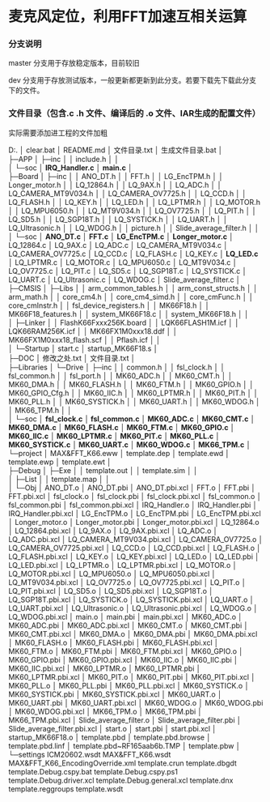 # 麦克风定位，利用FFT加速互相关运算

### 分支说明

master 分支用于存放稳定版本，目前较旧

dev 分支用于存放测试版本，一般更新都更新到此分支。若要下载先下载此分支下的文件。

### 文件目录（包含.c .h 文件、编译后的 .o 文件、IAR生成的配置文件）

实际需要添加进工程的文件加粗

D:.
│  clear.bat
│  README.md
│  文件目录.txt
│  生成文件目录.bat
│  
├─APP
│  ├─inc
│  │      include.h
│  │      
│  └─soc
│          **IRQ_Handler.c**
│          **main.c**
│          
├─Board
│  ├─inc
│  │      ANO_DT.h
│  │      FFT.h
│  │      LG_EncTPM.h
│  │      Longer_motor.h
│  │      LQ_12864.h
│  │      LQ_9AX.h
│  │      LQ_ADC.h
│  │      LQ_CAMERA_MT9V034.h
│  │      LQ_CAMERA_OV7725.h
│  │      LQ_CCD.h
│  │      LQ_FLASH.h
│  │      LQ_KEY.h
│  │      LQ_LED.h
│  │      LQ_LPTMR.h
│  │      LQ_MOTOR.h
│  │      LQ_MPU6050.h
│  │      LQ_MT9V034.h
│  │      LQ_OV7725.h
│  │      LQ_PIT.h
│  │      LQ_SD5.h
│  │      LQ_SGP18T.h
│  │      LQ_SYSTICK.h
│  │      LQ_UART.h
│  │      LQ_Ultrasonic.h
│  │      LQ_WDOG.h
│  │      picture.h
│  │      Slide_average_filter.h
│  │      
│  └─soc
│          **ANO_DT.c**
│          **FFT.c**
│          **LG_EncTPM.c**
│          **Longer_motor.c**
│          LQ_12864.c
│          LQ_9AX.c
│          LQ_ADC.c
│          LQ_CAMERA_MT9V034.c
│          LQ_CAMERA_OV7725.c
│          LQ_CCD.c
│          LQ_FLASH.c
│          LQ_KEY.c
│          **LQ_LED.c**
│          LQ_LPTMR.c
│          LQ_MOTOR.c
│          LQ_MPU6050.c
│          LQ_MT9V034.c
│          LQ_OV7725.c
│          LQ_PIT.c
│          LQ_SD5.c
│          LQ_SGP18T.c
│          LQ_SYSTICK.c
│          LQ_UART.c
│          LQ_Ultrasonic.c
│          LQ_WDOG.c
│          Slide_average_filter.c
│          
├─CMSIS
│  ├─Libs
│  │      arm_common_tables.h
│  │      arm_const_structs.h
│  │      arm_math.h
│  │      core_cm4.h
│  │      core_cm4_simd.h
│  │      core_cmFunc.h
│  │      core_cmInstr.h
│  │      fsl_device_registers.h
│  │      MK66F18.h
│  │      MK66F18_features.h
│  │      system_MK66F18.c
│  │      system_MK66F18.h
│  │      
│  ├─Linker
│  │      FlashK66Fxxx256K.board
│  │      LQK66FLASH1M.icf
│  │      LQK66RAM256K.icf
│  │      MK66FX1M0xxx18.ddf
│  │      MK66FX1M0xxx18_flash.scf
│  │      Pflash.icf
│  │      
│  └─Startup
│          start.c
│          startup_MK66F18.s
│          
├─DOC
│      修改之处.txt
│      文件目录.txt
│      
├─Libraries
│  └─Drive
│      ├─inc
│      │      common.h
│      │      fsl_clock.h
│      │      fsl_common.h
│      │      fsl_port.h
│      │      MK60_ADC.h
│      │      MK60_CMT.h
│      │      MK60_DMA.h
│      │      MK60_FLASH.h
│      │      MK60_FTM.h
│      │      MK60_GPIO.h
│      │      MK60_GPIO_Cfg.h
│      │      MK60_IIC.h
│      │      MK60_LPTMR.h
│      │      MK60_PIT.h
│      │      MK60_PLL.h
│      │      MK60_SYSTICK.h
│      │      MK60_UART.h
│      │      MK60_WDOG.h
│      │      MK66_TPM.h
│      │      
│      └─soc
│              **fsl_clock.c**
**│              fsl_common.c**
**│              MK60_ADC.c**
**│              MK60_CMT.c**
**│              MK60_DMA.c**
**│              MK60_FLASH.c**
**│              MK60_FTM.c**
**│              MK60_GPIO.c**
**│              MK60_IIC.c**
**│              MK60_LPTMR.c**
**│              MK60_PIT.c**
**│              MK60_PLL.c**
**│              MK60_SYSTICK.c**
**│              MK60_UART.c**
**│              MK60_WDOG.c**
**│              MK66_TPM.c**
│              
└─project
    │  MAX&FFT_K66.eww
    │  template.dep
    │  template.ewd
    │  template.ewp
    │  template.ewt
    │  
    ├─Debug
    │  ├─Exe
    │  │      template.out
    │  │      template.sim
    │  │      
    │  ├─List
    │  │      template.map
    │  │      
    │  └─Obj
    │          ANO_DT.o
    │          ANO_DT.pbi
    │          ANO_DT.pbi.xcl
    │          FFT.o
    │          FFT.pbi
    │          FFT.pbi.xcl
    │          fsl_clock.o
    │          fsl_clock.pbi
    │          fsl_clock.pbi.xcl
    │          fsl_common.o
    │          fsl_common.pbi
    │          fsl_common.pbi.xcl
    │          IRQ_Handler.o
    │          IRQ_Handler.pbi
    │          IRQ_Handler.pbi.xcl
    │          LG_EncTPM.o
    │          LG_EncTPM.pbi
    │          LG_EncTPM.pbi.xcl
    │          Longer_motor.o
    │          Longer_motor.pbi
    │          Longer_motor.pbi.xcl
    │          LQ_12864.o
    │          LQ_12864.pbi.xcl
    │          LQ_9AX.o
    │          LQ_9AX.pbi.xcl
    │          LQ_ADC.o
    │          LQ_ADC.pbi.xcl
    │          LQ_CAMERA_MT9V034.pbi.xcl
    │          LQ_CAMERA_OV7725.o
    │          LQ_CAMERA_OV7725.pbi.xcl
    │          LQ_CCD.o
    │          LQ_CCD.pbi.xcl
    │          LQ_FLASH.o
    │          LQ_FLASH.pbi.xcl
    │          LQ_KEY.o
    │          LQ_KEY.pbi.xcl
    │          LQ_LED.o
    │          LQ_LED.pbi
    │          LQ_LED.pbi.xcl
    │          LQ_LPTMR.o
    │          LQ_LPTMR.pbi.xcl
    │          LQ_MOTOR.o
    │          LQ_MOTOR.pbi.xcl
    │          LQ_MPU6050.o
    │          LQ_MPU6050.pbi.xcl
    │          LQ_MT9V034.pbi.xcl
    │          LQ_OV7725.o
    │          LQ_OV7725.pbi.xcl
    │          LQ_PIT.o
    │          LQ_PIT.pbi.xcl
    │          LQ_SD5.o
    │          LQ_SD5.pbi.xcl
    │          LQ_SGP18T.o
    │          LQ_SGP18T.pbi.xcl
    │          LQ_SYSTICK.o
    │          LQ_SYSTICK.pbi.xcl
    │          LQ_UART.o
    │          LQ_UART.pbi.xcl
    │          LQ_Ultrasonic.o
    │          LQ_Ultrasonic.pbi.xcl
    │          LQ_WDOG.o
    │          LQ_WDOG.pbi.xcl
    │          main.o
    │          main.pbi
    │          main.pbi.xcl
    │          MK60_ADC.o
    │          MK60_ADC.pbi
    │          MK60_ADC.pbi.xcl
    │          MK60_CMT.o
    │          MK60_CMT.pbi
    │          MK60_CMT.pbi.xcl
    │          MK60_DMA.o
    │          MK60_DMA.pbi
    │          MK60_DMA.pbi.xcl
    │          MK60_FLASH.o
    │          MK60_FLASH.pbi
    │          MK60_FLASH.pbi.xcl
    │          MK60_FTM.o
    │          MK60_FTM.pbi
    │          MK60_FTM.pbi.xcl
    │          MK60_GPIO.o
    │          MK60_GPIO.pbi
    │          MK60_GPIO.pbi.xcl
    │          MK60_IIC.o
    │          MK60_IIC.pbi
    │          MK60_IIC.pbi.xcl
    │          MK60_LPTMR.o
    │          MK60_LPTMR.pbi
    │          MK60_LPTMR.pbi.xcl
    │          MK60_PIT.o
    │          MK60_PIT.pbi
    │          MK60_PIT.pbi.xcl
    │          MK60_PLL.o
    │          MK60_PLL.pbi
    │          MK60_PLL.pbi.xcl
    │          MK60_SYSTICK.o
    │          MK60_SYSTICK.pbi
    │          MK60_SYSTICK.pbi.xcl
    │          MK60_UART.o
    │          MK60_UART.pbi
    │          MK60_UART.pbi.xcl
    │          MK60_WDOG.o
    │          MK60_WDOG.pbi
    │          MK60_WDOG.pbi.xcl
    │          MK66_TPM.o
    │          MK66_TPM.pbi
    │          MK66_TPM.pbi.xcl
    │          Slide_average_filter.o
    │          Slide_average_filter.pbi
    │          Slide_average_filter.pbi.xcl
    │          start.o
    │          start.pbi
    │          start.pbi.xcl
    │          startup_MK66F18.o
    │          template.pbd
    │          template.pbd.browse
    │          template.pbd.linf
    │          template.pbd~RF165aab6b.TMP
    │          template.pbw
    │          
    └─settings
            ICM20602.wsdt
            MAX&FFT_K66.wsdt
            MAX&FFT_K66_EncodingOverride.xml
            template.crun
            template.dbgdt
            template.Debug.cspy.bat
            template.Debug.cspy.ps1
            template.Debug.driver.xcl
            template.Debug.general.xcl
            template.dnx
            template.reggroups
            template.wsdt
